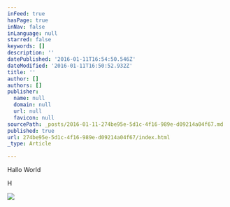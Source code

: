```yaml
---
inFeed: true
hasPage: true
inNav: false
inLanguage: null
starred: false
keywords: []
description: ''
datePublished: '2016-01-11T16:54:50.546Z'
dateModified: '2016-01-11T16:50:52.932Z'
title: ''
author: []
authors: []
publisher:
  name: null
  domain: null
  url: null
  favicon: null
sourcePath: _posts/2016-01-11-274be95e-5d1c-4f16-989e-d09214a04f67.md
published: true
url: 274be95e-5d1c-4f16-989e-d09214a04f67/index.html
_type: Article

---
```

Hallo World

H

![](https://the-grid-user-content.s3-us-west-2.amazonaws.com/5c754aa0-f22c-45e0-b64e-3bb60e3ec18b.jpg)